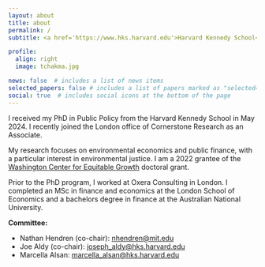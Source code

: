 ```yaml
---
layout: about
title: about
permalink: /
subtitle: <a href='https://www.hks.harvard.edu'>Harvard Kennedy School</a>

profile:
  align: right
  image: tchakma.jpg

news: false  # includes a list of news items
selected_papers: false # includes a list of papers marked as "selected={true}"
social: true  # includes social icons at the bottom of the page
---
```

I received my PhD in Public Policy from the Harvard Kennedy School in May 2024. I recently joined the London office of Cornerstone Research as an Associate.

My research focuses on environmental economics and  public finance, with a particular interest in environmental justice. I am a 2022 grantee of the [Washington Center for Equitable Growth](https://equitablegrowth.org/people/tridevi-chakma/) doctoral grant.

Prior to the PhD program, I worked at Oxera Consulting in London. I completed an MSc in finance and economics at the London School of Economics and a bachelors degree in finance at the Australian National University.

**Committee:**
- Nathan Hendren (co-chair): [nhendren@mit.edu](mailto:nhendren@mit.edu)
- Joe Aldy (co-chair): [joseph_aldy@hks.harvard.edu](mailto:joseph_aldy@hks.harvard.edu)
- Marcella Alsan: [marcella_alsan@hks.harvard.edu](mailto:marcella_alsan@hks.harvard.edu)